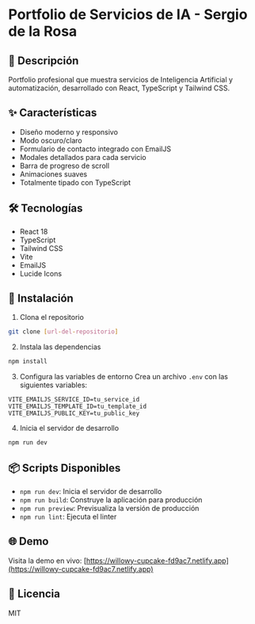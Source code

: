 # Portfolio de Servicios de IA - Sergio de la Rosa

## 🚀 Descripción
Portfolio profesional que muestra servicios de Inteligencia Artificial y automatización, desarrollado con React, TypeScript y Tailwind CSS.

## ✨ Características
- Diseño moderno y responsivo
- Modo oscuro/claro
- Formulario de contacto integrado con EmailJS
- Modales detallados para cada servicio
- Barra de progreso de scroll
- Animaciones suaves
- Totalmente tipado con TypeScript

## 🛠️ Tecnologías
- React 18
- TypeScript
- Tailwind CSS
- Vite
- EmailJS
- Lucide Icons

## 🚀 Instalación

1. Clona el repositorio
```bash
git clone [url-del-repositorio]
```

2. Instala las dependencias
```bash
npm install
```

3. Configura las variables de entorno
Crea un archivo `.env` con las siguientes variables:
```env
VITE_EMAILJS_SERVICE_ID=tu_service_id
VITE_EMAILJS_TEMPLATE_ID=tu_template_id
VITE_EMAILJS_PUBLIC_KEY=tu_public_key
```

4. Inicia el servidor de desarrollo
```bash
npm run dev
```

## 📦 Scripts Disponibles
- `npm run dev`: Inicia el servidor de desarrollo
- `npm run build`: Construye la aplicación para producción
- `npm run preview`: Previsualiza la versión de producción
- `npm run lint`: Ejecuta el linter

## 🌐 Demo
Visita la demo en vivo: [https://willowy-cupcake-fd9ac7.netlify.app](https://willowy-cupcake-fd9ac7.netlify.app)

## 📝 Licencia
MIT
